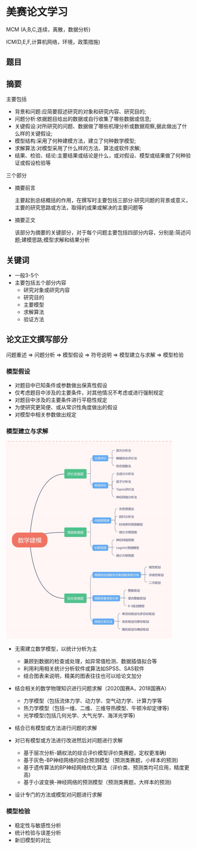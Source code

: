 # 美赛论文学习

MCM (A,B,C,连续，离散，数据分析)

ICM(D,E,F,计算机网络，环境，政策措施)



## 题目



## 摘要

主要包括

* 背景和问题:应简要叙述研究的对象和研究内容、研究目的;
* 问题分析:依据题目给出的数据或自行收集了哪些数据或信息;
* 关键假设:对所研究的问题、数据做了哪些机理分析或数据观察,据此做出了什么样的关键假设;
* 模型结构:采用了何种建模方法，建立了何种数学模型;
* 求解算法:对模型采用了什么样的方法、算法或软件求解;
* 结果、检验、结论:主要结果或结论是什么，或对假设、模型或结果做了何种验证或假设检验等

三个部分

* 摘要前言

  主要起到总结概括的作用，在撰写时主要包括三部分:研究问题的背景或意义，主要的研究思路或方法，取得的成果或解决的主要问题等

* 摘要正文

  该部分为摘要的关键部分，对于每个问题主要包括四部分内容，分别是:简述问题;建模思路;模型求解和结果分析



## 关键词

* 一般3-5个
* 主要包括五个部分内容
  * 研究对象或研究内容
  * 研究目的
  * 主要模型
  * 求解算法
  * 验证方法

## 论文正文撰写部分

问题重述 $\Rightarrow$  问题分析  $\Rightarrow$ 模型假设  $\Rightarrow$ 符号说明  $\Rightarrow$ 模型建立与求解  $\Rightarrow$ 模型检验

 

### 模型假设



* 对题目中已知条件或参数做出保真性假设
* 仅考虑题目中涉及的主要条件，对其他情况不考虑或进行强制规定
* 对题目中涉及的主要条件进行平稳性规定
* 为使研究更简便、或从常识性角度做出的假设
* 对模型中相关参数做出规定



### 模型建立与求解

![](./image/QQ%E6%88%AA%E5%9B%BE20231123200407.png)

* 无需建立数学模型，以统计分析为主
  * 兼顾到数据的检查或处理，如异常值检测、数据插值拟合等
  * 利用利用相关统计分析软件或算法如SPSS、SAS软件
  * 结合图表来说明，精美的图表往往也可以给论文加分

* 结合相关的数学物理知识进行问题求解（2020国赛A，2018国赛A）
  * 力学模型（包括流体力学、动力学、空气动力学、计算力学等
  * 热力学模型（包括一维、二维、三维导热模型、牛顿冷却定律等)
  * 光学模型(包括几何光学、大气光学、海洋光学等)
* 结合已有模型或方法进行问题的求解
* 对已有模型或方法进行改进然后对问题进行求解
  * 基于层次分析-嫡权法的综合评价模型评价类赛题，定权更准确)
  * 基于灰色-BP神经网络的综合预测模型（预测类赛题，小样本的预测)
  * 基于遗传算法的BP神经网络优化算法（评价类、预测类均可应用，精度更高)
  * 基于小波变换-神经网络的预测模型（预测类赛题，大样本的预测)
* 设计专门的方法或模型对问题进行求解



### 模型检验

* 稳定性与敏感性分析  
* 统计检验与误差分析
* 新旧模型的对比



